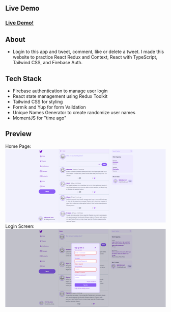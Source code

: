 ## Live Demo

### [Live Demo!](https://twitterpurple.vercel.app/)

## About

- Login to this app and tweet, comment, like or delete a tweet. I made this website to practice React Redux and Context, React with TypeScript, Tailwind CSS, and Firebase Auth.

## Tech Stack

- Firebase authentication to manage user login
- React state management using Redux Toolkit
- Tailwind CSS for styling
- Formik and Yup for form Vaildation
- Unique Names Generator to create randomize user names
- MomentJS for "time ago"

## Preview

Home Page:
!["twitter react"](https://github.com/WebDevBernard/Portfolio/blob/main/public/docs/twitter.png)
Login Screen:
!["twitter yup"](https://github.com/WebDevBernard/Portfolio/blob/main/public/docs/twitteryup.png)
